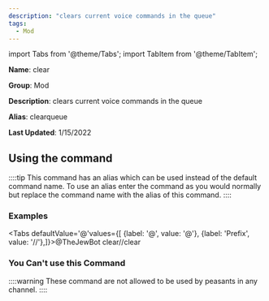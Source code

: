 ```yaml
---
description: "clears current voice commands in the queue"
tags:
  - Mod
---
```

import Tabs from '@theme/Tabs';
import TabItem from '@theme/TabItem';

**Name**: clear

**Group**: Mod

**Description**: clears current voice commands in the queue

**Alias**: clearqueue

**Last Updated**: 1/15/2022

## Using the command

::::tip
This command has an alias which can be used instead of the default command name. To use an alias enter the command as you would normally but replace the command name with the alias of this command.
::::

### Examples
<Tabs defaultValue='@'values={[ {label: '@', value: '@'}, {label: 'Prefix', value: '//'},]}><TabItem value='@'>@TheJewBot clear</TabItem><TabItem value='//'>//clear</TabItem></Tabs>

### You Can't use this Command
::::warning These command are not allowed to be used by peasants in any channel.
::::
